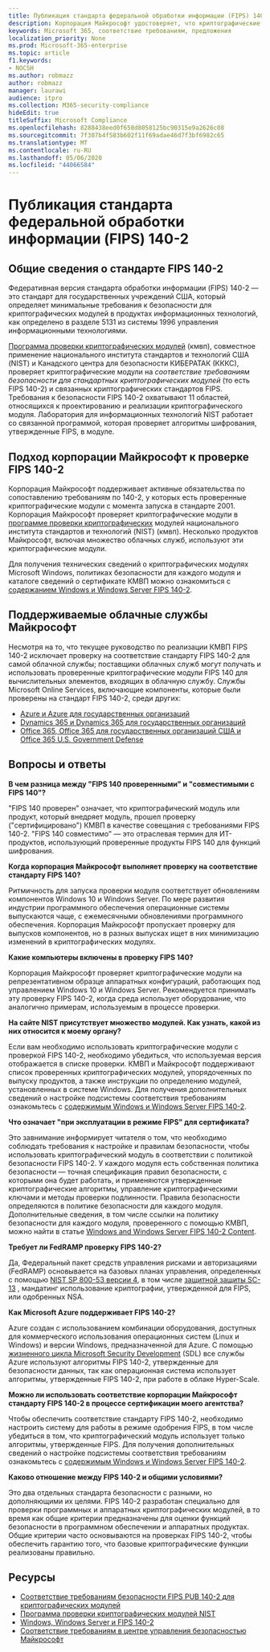 ```yaml
---
title: Публикация стандарта федеральной обработки информации (FIPS) 140-2
description: Корпорация Майкрософт удостоверяет, что криптографические модули соответствуют стандарту федеральной обработки информации США.
keywords: Microsoft 365, соответствие требованиям, предложения
localization_priority: None
ms.prod: Microsoft-365-enterprise
ms.topic: article
f1.keywords:
- NOCSH
ms.author: robmazz
author: robmazz
manager: laurawi
audience: itpro
ms.collection: M365-security-compliance
hideEdit: true
titleSuffix: Microsoft Compliance
ms.openlocfilehash: 8288438eed0f658d8058125bc90315e9a2626c08
ms.sourcegitcommit: 7f307b4f583b602f11f69adae46d7f3bf6982c65
ms.translationtype: MT
ms.contentlocale: ru-RU
ms.lasthandoff: 05/06/2020
ms.locfileid: "44066584"
---
```

# <a name="federal-information-processing-standard-fips-publication-140-2"></a>Публикация стандарта федеральной обработки информации (FIPS) 140-2

## <a name="fips-140-2-standard-overview"></a>Общие сведения о стандарте FIPS 140-2

Федеративная версия стандарта обработки информации (FIPS) 140-2 — это стандарт для государственных учреждений США, который определяет минимальные требования к безопасности для криптографических модулей в продуктах информационных технологий, как определено в разделе 5131 из системы 1996 управления информационными технологиями.

[Программа проверки криптографических модулей](https://csrc.nist.gov/Projects/cryptographic-module-validation-program) (кмвп), совместное применение национального института стандартов и технологий США (NIST) и Канадского центра для безопасности КИБЕРАТАК (КККС), проверяет криптографические модули на *соответствие требованиям безопасности для стандартных криптографических модулей* (то есть FIPS 140-2) и связанных криптографических стандартов FIPS. Требования к безопасности FIPS 140-2 охватывают 11 областей, относящихся к проектированию и реализации криптографического модуля. Лаборатория для информационных технологий NIST работает со связанной программой, которая проверяет алгоритмы шифрования, утвержденные FIPS, в модуле.

## <a name="microsofts-approach-to-fips-140-2-validation"></a>Подход корпорации Майкрософт к проверке FIPS 140-2

Корпорация Майкрософт поддерживает активные обязательства по сопоставлению требованиям по 140-2, у которых есть проверенные криптографические модули с момента запуска в стандарте 2001. Корпорация Майкрософт проверяет криптографические модули в [программе проверки криптографических](https://csrc.nist.gov/Projects/cryptographic-module-validation-program) модулей национального института стандартов и технологий (NIST) (кмвп). Несколько продуктов Майкрософт, включая множество облачных служб, используют эти криптографические модули.

Для получения технических сведений о криптографических модулях Microsoft Windows, политиках безопасности для каждого модуля и каталоге сведений о сертификате КМВП можно ознакомиться с [содержанием Windows и Windows Server FIPS 140-2](https://aka.ms/AA6ehud).

## <a name="microsoft-in-scope-cloud-services"></a>Поддерживаемые облачные службы Майкрософт

Несмотря на то, что текущее руководство по реализации КМВП FIPS 140-2 исключает проверку на соответствие стандарту FIPS 140-2 для самой облачной службы; поставщики облачных служб могут получать и использовать проверенные криптографические модули FIPS 140 для вычислительных элементов, входящих в облачную службу. Службы Microsoft Online Services, включающие компоненты, которые были проверены на стандарт FIPS 140-2, среди других:

- [Azure и Azure для государственных организаций](https://docs.microsoft.com/azure/azure-government/documentation-government-plan-security)
- [Dynamics 365 и Dynamics 365 для государственных организаций](https://docs.microsoft.com/microsoft-365/compliance/office-365-encryption-in-microsoft-dynamics-365)
- [Office 365, Office 365 для государственных организаций США и Office 365 U.S. Government Defense](https://docs.microsoft.com/microsoft-365/compliance/office-365-encryption-risks-and-protections)

## <a name="frequently-asked-questions"></a>Вопросы и ответы

**В чем разница между "FIPS 140 проверенными" и "совместимыми с FIPS 140"?**

"FIPS 140 проверен" означает, что криптографический модуль или продукт, который внедряет модуль, прошел проверку ("сертифицировано") КМВП в качестве совещания с требованиями FIPS 140-2. "FIPS 140 совместимо" — это отраслевая термин для ИТ-продуктов, использующий проверенные продукты FIPS 140 для функций шифрования.

**Когда корпорация Майкрософт выполняет проверку на соответствие стандарту FIPS 140?**

Ритмичность для запуска проверки модуля соответствует обновлениям компонентов Windows 10 и Windows Server. По мере развития индустрии программного обеспечения операционные системы выпускаются чаще, с ежемесячными обновлениями программного обеспечения. Корпорация Майкрософт пропускает проверку для выпусков компонентов, но в разных выпусках ищет в них минимизацию изменений в криптографических модулях.

**Какие компьютеры включены в проверку FIPS 140?**

Корпорация Майкрософт проверяет криптографические модули на репрезентативном образце аппаратных конфигураций, работающих под управлением Windows 10 и Windows Server. Рекомендуется принимать эту проверку FIPS 140-2, когда среда использует оборудование, что аналогично примерам, используемым в процессе проверки.

**На сайте NIST присутствует множество модулей. Как узнать, какой из них относится к моему органу?**

Если вам необходимо использовать криптографические модули с проверкой FIPS 140-2, необходимо убедиться, что используемая версия отображается в списке проверки. КМВП и Майкрософт поддерживают список проверенных криптографических модулей, упорядоченных по выпуску продуктов, а также инструкции по определению модулей, установленных в системе Windows. Для получения дополнительных сведений о настройке подсистемы соответствия требованиям ознакомьтесь с [содержимым Windows и Windows Server FIPS 140-2](https://aka.ms/AA6ehud).

**Что означает "при эксплуатации в режиме FIPS" для сертификата?**

Это завнимание информирует читателя о том, что необходимо соблюдать требования к настройке и правилам безопасности, чтобы использовать криптографический модуль в соответствии с политикой безопасности FIPS 140-2. У каждого модуля есть собственная политика безопасности — точная спецификация правил безопасности, с которыми она будет работать, и применяются утвержденные криптографические алгоритмы, управление криптографическими ключами и методы проверки подлинности. Правила безопасности определяются в политике безопасности для каждого модуля. Дополнительные сведения, в том числе ссылки на политику безопасности для каждого модуля, проверенного с помощью КМВП, можно найти в статье [Windows and Windows Server FIPS 140-2 Content](https://aka.ms/AA6ehud).

**Требует ли FedRAMP проверку FIPS 140-2?**

Да, Федеральный пакет средств управления рисками и авторизациями (FedRAMP) основывается на базовых планах управления, определенных с помощью [NIST SP 800-53 версии 4](https://nvd.nist.gov/800-53/Rev4/), в том числе [защитной защиты SC-13](https://nvd.nist.gov/800-53/Rev4/control/SC-13) , мандатинг использование криптографии, утвержденной для FIPS, или одобренных NSA.

**Как Microsoft Azure поддерживает FIPS 140-2?**

Azure создан с использованием комбинации оборудования, доступных для коммерческого использования операционных систем (Linux и Windows) и версии Windows, предназначенной для Azure. С помощью [жизненного цикла Microsoft Security Development](https://www.microsoft.com/securityengineering/sdl/) (SDL) все службы Azure используют алгоритмы FIPS 140-2, утвержденные для безопасности данных, так как операционная система использует алгоритмы, утвержденные FIPS 140-2, при работе в облаке Hyper-Scale.

**Можно ли использовать соответствие корпорации Майкрософт стандарту FIPS 140-2 в процессе сертификации моего агентства?**

Чтобы обеспечить соответствие стандарту FIPS 140-2, необходимо настроить систему для работы в режиме одобрения FIPS, в том числе убедиться в том, что криптографический модуль использует только алгоритмы, утвержденные FIPS. Для получения дополнительных сведений о настройке подсистемы соответствия требованиям ознакомьтесь с [содержимым Windows и Windows Server FIPS 140-2](https://aka.ms/AA6ehud).

**Каково отношение между FIPS 140-2 и общими условиями?**

Это два отдельных стандарта безопасности с разными, но дополняющими их целями. FIPS 140-2 разработан специально для проверки программных и аппаратных криптографических модулей, в то время как общие критерии предназначены для оценки функций безопасности в программном обеспечении и аппаратных продуктах. Общие критерии часто основываются на проверках FIPS 140-2, чтобы обеспечить гарантию того, что базовые криптографические функции реализованы правильно.

## <a name="resources"></a>Ресурсы

- [Соответствие требованиям безопасности FIPS PUB 140-2 для криптографических модулей](https://csrc.nist.gov/publications/fips/fips140-2/fips1402.pdf)
- [Программа проверки криптографических модулей NIST](https://csrc.nist.gov/groups/STM/cmvp/index.html)
- [Windows, Windows Server и FIPS 140-2](https://docs.microsoft.com/windows/security/threat-protection/fips-140-validation)
- [Соответствие требованиям в центре управления безопасностью Майкрософт](https://www.microsoft.com/trust-center/compliance/compliance-overview)
